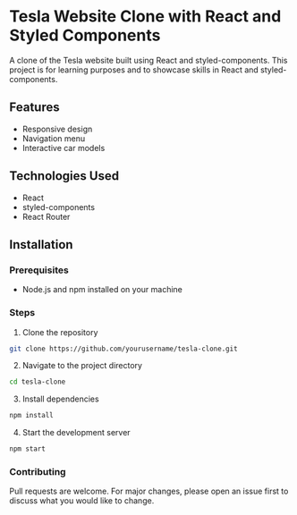 # Tesla Website Clone with React and Styled Components

A clone of the Tesla website built using React and styled-components. This project is for learning purposes and to showcase skills in React and styled-components.

## Features
- Responsive design
- Navigation menu
- Interactive car models

## Technologies Used

- React
- styled-components
- React Router

## Installation

### Prerequisites

- Node.js and npm installed on your machine

### Steps

1. Clone the repository

```bash
git clone https://github.com/yourusername/tesla-clone.git
```
2. Navigate to the project directory
```bash
cd tesla-clone
```
3. Install dependencies
```bash
npm install
```
4. Start the development server
```bash
npm start
```
### Contributing
 Pull requests are welcome. For major changes, please open an issue first to discuss what you would like to change.
